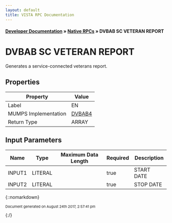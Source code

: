```yaml
---
layout: default
title: VISTA RPC Documentation
---
```


#### [Developer Documentation](../index) &#187; [Native RPCs](TableOfContents) &#187; DVBAB SC VETERAN REPORT<br/>
# DVBAB SC VETERAN REPORT

Generates a service-connected veterans report.

## Properties

Property | Value
--- | ---
Label | EN
MUMPS Implementation | [DVBAB4](http://code.osehra.org/dox/Routine_DVBAB4_source.html)
Return Type | ARRAY


## Input Parameters

Name | Type | Maximum Data Length | Required | Description
--- | --- | --- | --- | ---
INPUT1 | LITERAL |  | true | START DATE
INPUT2 | LITERAL |  | true | STOP DATE



{::nomarkdown} <br/><p style="font-size: 11px">Document generated on August 24th 2017, 2:57:41 pm</p>{:/}